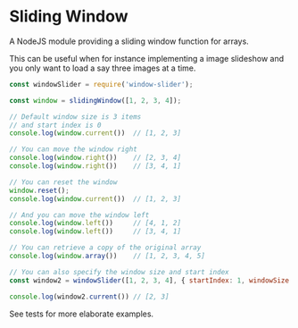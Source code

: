 # Sliding Window

A NodeJS module providing a sliding window function for arrays.

This can be useful when for instance implementing a image slideshow and you only want to
load a say three images at a time.

```javascript
const windowSlider = require('window-slider');

const window = slidingWindow([1, 2, 3, 4]);

// Default window size is 3 items
// and start index is 0
console.log(window.current())  // [1, 2, 3]

// You can move the window right
console.log(window.right())    // [2, 3, 4]
console.log(window.right())    // [3, 4, 1]

// You can reset the window
window.reset();
console.log(window.current())  // [1, 2, 3]

// And you can move the window left
console.log(window.left())     // [4, 1, 2]
console.log(window.left())     // [3, 4, 1]

// You can retrieve a copy of the original array
console.log(window.array())    // [1, 2, 3, 4, 5]

// You can also specify the window size and start index
const window2 = windowSlider([1, 2, 3, 4], { startIndex: 1, windowSize: 2 });

console.log(window2.current()) // [2, 3]
```

See tests for more elaborate examples.
